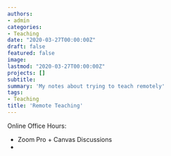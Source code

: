 ```yaml
---
authors:
- admin
categories:
- Teaching
date: "2020-03-27T00:00:00Z"
draft: false
featured: false
image:
lastmod: "2020-03-27T00:00:00Z"
projects: []
subtitle: 
summary: 'My notes about trying to teach remotely'
tags:
- Teaching
title: 'Remote Teaching'
---
```


Online Office Hours:
- Zoom Pro + Canvas Discussions
- 
